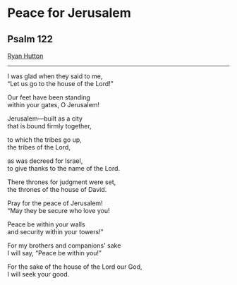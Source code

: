 <!-- .slide: <%= bg("unsplash-Jztmx9yqjBw-stars.jpg") %> id="title" -->

# Peace for Jerusalem
## Psalm 122

[Ryan Hutton](https://unsplash.com/photos/Jztmx9yqjBw "caption")

>>>

---

<div class="imgbox fulltext">
<div>

I was glad when they said to me,<br>
    “Let us go to the house of the Lord!”

Our feet have been standing <br/>
    within your gates, O Jerusalem!

Jerusalem—built as a city <br/>
    that is bound firmly together,

to which the tribes go up, <br/>
    the tribes of the Lord,

as was decreed for Israel, <br/>
    to give thanks to the name of the Lord.

There thrones for judgment were set, <br/>
    the thrones of the house of David.

</div>
<div>

Pray for the peace of Jerusalem! <br/>
    “May they be secure who love you!

Peace be within your walls <br/>
    and security within your towers!”

For my brothers and companions' sake <br/>
    I will say, “Peace be within you!”

For the sake of the house of the Lord our God, <br/>
    I will seek your good.
</div>
</div>
